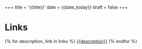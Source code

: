 +++
title = '{{title}}'
date = {{date_today}}
draft = false
+++

# Links
{% for description, link in links %}
[{{description}}]({{link}})
{% endfor %}
